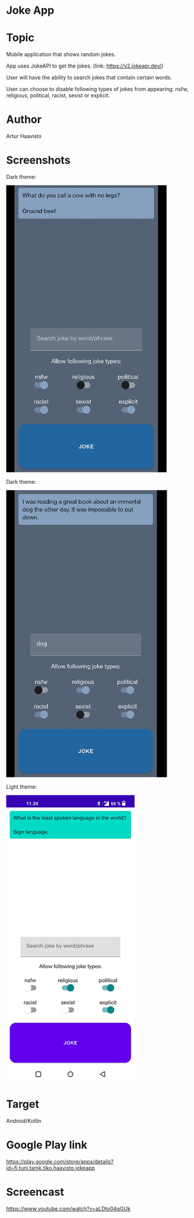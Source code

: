 # Joke App

# Topic

Mobile application that shows random jokes.

App uses JokeAPI to get the jokes. (link: https://v2.jokeapi.dev/)

User will have the ability to search jokes that contain certain words.

User can choose to disable following types of jokes from appearing: nsfw, religious, political, racist, sexist or explicit.

# Author

Artur Haavisto

# Screenshots
Dark theme:

![Screenshot 1, dark mode](Screenshots/image1.png)

Dark theme:

![Screenshot 2, dark mode](Screenshots/image2.png)

Light theme:

![Screenshot 3, light mode](Screenshots/image3.jpeg)

# Target

Android/Kotlin

# Google Play link

https://play.google.com/store/apps/details?id=fi.tuni.tamk.tiko.haavisto.jokeapp

# Screencast

https://www.youtube.com/watch?v=aLDto04qGUk
